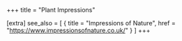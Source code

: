 +++
title = "Plant Impressions"

[extra]
see_also = [
  { title = "Impressions of Nature", href = "https://www.impressionsofnature.co.uk/" }
]
+++
